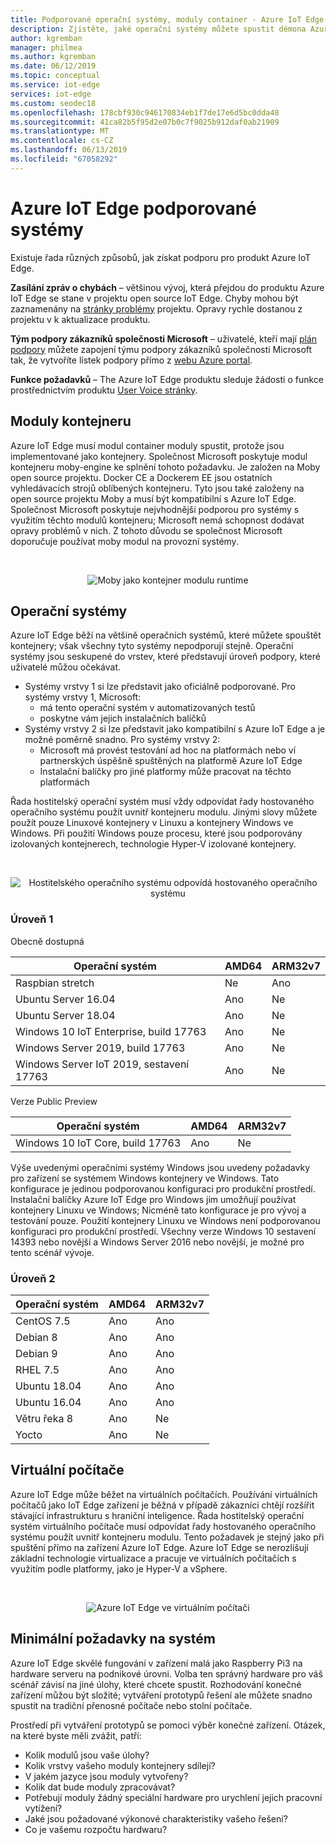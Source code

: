 ```yaml
---
title: Podporované operační systémy, moduly container - Azure IoT Edge | Dokumentace Microsoftu
description: Zjistěte, jaké operační systémy můžete spustit démona Azure IoT Edge a modulu runtime a modulů podporované kontejner pro vaše produkční zařízení
author: kgremban
manager: philmea
ms.author: kgremban
ms.date: 06/12/2019
ms.topic: conceptual
ms.service: iot-edge
services: iot-edge
ms.custom: seodec18
ms.openlocfilehash: 178cbf930c946170834eb1f7de17e6d5bc0dda48
ms.sourcegitcommit: 41ca82b5f95d2e07b0c7f9025b912daf0ab21909
ms.translationtype: MT
ms.contentlocale: cs-CZ
ms.lasthandoff: 06/13/2019
ms.locfileid: "67058292"
---
```

# <a name="azure-iot-edge-supported-systems"></a>Azure IoT Edge podporované systémy

Existuje řada různých způsobů, jak získat podporu pro produkt Azure IoT Edge.

**Zasílání zpráv o chybách** – většinou vývoj, která přejdou do produktu Azure IoT Edge se stane v projektu open source IoT Edge. Chyby mohou být zaznamenány na [stránky problémy](https://github.com/azure/iotedge/issues) projektu. Opravy rychle dostanou z projektu v k aktualizace produktu.

**Tým podpory zákazníků společnosti Microsoft** – uživatelé, kteří mají [plán podpory](https://azure.microsoft.com/support/plans/) můžete zapojení týmu podpory zákazníků společnosti Microsoft tak, že vytvoříte lístek podpory přímo z [webu Azure portal](https://ms.portal.azure.com/signin/index/?feature.settingsportalinstance=mpac).

**Funkce požadavků** – The Azure IoT Edge produktu sleduje žádosti o funkce prostřednictvím produktu [User Voice stránky](https://feedback.azure.com/forums/907045-azure-iot-edge).

## <a name="container-engines"></a>Moduly kontejneru
Azure IoT Edge musí modul container moduly spustit, protože jsou implementované jako kontejnery. Společnost Microsoft poskytuje modul kontejneru moby-engine ke splnění tohoto požadavku. Je založen na Moby open source projektu. Docker CE a Dockerem EE jsou ostatních vyhledávacích strojů oblíbených kontejneru. Tyto jsou také založeny na open source projektu Moby a musí být kompatibilní s Azure IoT Edge. Společnost Microsoft poskytuje nejvhodnější podporou pro systémy s využitím těchto modulů kontejneru; Microsoft nemá schopnost dodávat opravy problémů v nich. Z tohoto důvodu se společnost Microsoft doporučuje používat moby modul na provozní systémy.

<br>
<center>

![Moby jako kontejner modulu runtime](./media/support/only-moby-for-production.png)
</center>

## <a name="operating-systems"></a>Operační systémy
Azure IoT Edge běží na většině operačních systémů, které můžete spouštět kontejnery; však všechny tyto systémy nepodporují stejně. Operační systémy jsou seskupené do vrstev, které představují úroveň podpory, které uživatelé můžou očekávat.
* Systémy vrstvy 1 si lze představit jako oficiálně podporované. Pro systémy vrstvy 1, Microsoft:
    * má tento operační systém v automatizovaných testů
    * poskytne vám jejich instalačních balíčků
* Systémy vrstvy 2 si lze představit jako kompatibilní s Azure IoT Edge a je možné poměrně snadno. Pro systémy vrstvy 2:
    * Microsoft má provést testování ad hoc na platformách nebo ví partnerských úspěšně spuštěných na platformě Azure IoT Edge
    * Instalační balíčky pro jiné platformy může pracovat na těchto platformách
    
Řada hostitelský operační systém musí vždy odpovídat řady hostovaného operačního systému použít uvnitř kontejneru modulu. Jinými slovy můžete použít pouze Linuxové kontejnery v Linuxu a kontejnery Windows ve Windows. Při použití Windows pouze procesu, které jsou podporovány izolovaných kontejnerech, technologie Hyper-V izolované kontejnery.  

<br>
<center>

![Hostitelského operačního systému odpovídá hostovaného operačního systému](./media/support/edge-on-device.png)
</center>

### <a name="tier-1"></a>Úroveň 1
Obecně dostupná

| Operační systém | AMD64 | ARM32v7 |
| ---------------- | ----- | ----- |
| Raspbian stretch | Ne | Ano|
| Ubuntu Server 16.04 | Ano | Ne |
| Ubuntu Server 18.04 | Ano | Ne |
| Windows 10 IoT Enterprise, build 17763 | Ano | Ne |
| Windows Server 2019, build 17763 | Ano | Ne |
| Windows Server IoT 2019, sestavení 17763 | Ano | Ne |

Verze Public Preview

| Operační systém | AMD64 | ARM32v7 |
| ---------------- | ----- | ----- |
| Windows 10 IoT Core, build 17763 | Ano | Ne |


Výše uvedenými operačními systémy Windows jsou uvedeny požadavky pro zařízení se systémem Windows kontejnery ve Windows. Tato konfigurace je jedinou podporovanou konfiguraci pro produkční prostředí. Instalační balíčky Azure IoT Edge pro Windows jim umožňují používat kontejnery Linuxu ve Windows; Nicméně tato konfigurace je pro vývoj a testování pouze. Použití kontejnery Linuxu ve Windows není podporovanou konfiguraci pro produkční prostředí. Všechny verze Windows 10 sestavení 14393 nebo novější a Windows Server 2016 nebo novější, je možné pro tento scénář vývoje.

### <a name="tier-2"></a>Úroveň 2

| Operační systém | AMD64 | ARM32v7 |
| ---------------- | ----- | ----- |
| CentOS 7.5 | Ano | Ano |
| Debian 8 | Ano | Ano |
| Debian 9 | Ano | Ano |
| RHEL 7.5 | Ano | Ano |
| Ubuntu 18.04 | Ano | Ano |
| Ubuntu 16.04 | Ano | Ano |
| Větru řeka 8 | Ano | Ne |
| Yocto | Ano | Ne |


## <a name="virtual-machines"></a>Virtuální počítače
Azure IoT Edge může běžet na virtuálních počítačích. Používání virtuálních počítačů jako IoT Edge zařízení je běžná v případě zákazníci chtějí rozšířit stávající infrastrukturu s hraniční inteligence. Řada hostitelský operační systém virtuálního počítače musí odpovídat řady hostovaného operačního systému použít uvnitř kontejneru modulu. Tento požadavek je stejný jako při spuštění přímo na zařízení Azure IoT Edge. Azure IoT Edge se nerozlišují základní technologie virtualizace a pracuje ve virtuálních počítačích s využitím podle platformy, jako je Hyper-V a vSphere.

<br>
<center>

![Azure IoT Edge ve virtuálním počítači](./media/support/edge-on-vm.png)
</center>

## <a name="minimum-system-requirements"></a>Minimální požadavky na systém
Azure IoT Edge skvělé fungování v zařízení malá jako Raspberry Pi3 na hardware serveru na podnikové úrovni. Volba ten správný hardware pro váš scénář závisí na jiné úlohy, které chcete spustit. Rozhodování konečné zařízení můžou být složité; vytváření prototypů řešení ale můžete snadno spustit na tradiční přenosné počítače nebo stolní počítače.

Prostředí při vytváření prototypů se pomoci výběr konečné zařízení. Otázek, na které byste měli zvážit, patří: 

* Kolik modulů jsou vaše úlohy?
* Kolik vrstvy vašeho moduly kontejnery sdílejí?
* V jakém jazyce jsou moduly vytvořeny? 
* Kolik dat bude moduly zpracovávat?
* Potřebují moduly žádný speciální hardware pro urychlení jejich pracovní vytížení?
* Jaké jsou požadované výkonové charakteristiky vašeho řešení?
* Co je vašemu rozpočtu hardwaru?
